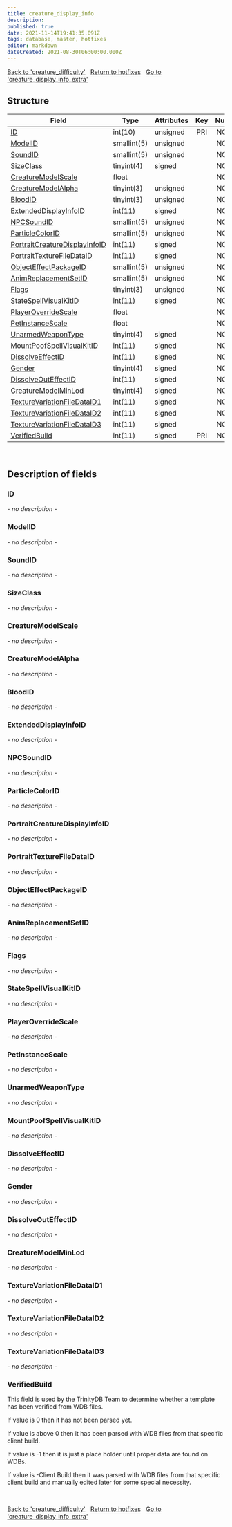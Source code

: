 ```yaml
---
title: creature_display_info
description: 
published: true
date: 2021-11-14T19:41:35.091Z
tags: database, master, hotfixes
editor: markdown
dateCreated: 2021-08-30T06:00:00.000Z
---
```


<a href="https://trinitycore.info/en/database/master/hotfixes/creature_difficulty" class="mt-5 v-btn v-btn--depressed v-btn--flat v-btn--outlined theme--light v-size--default darkblue--text text--lighten-3"><span class="v-btn__content"><i aria-hidden="true" class="v-icon notranslate v-icon--left mdi mdi-arrow-left theme--light"></i><span>Back to 'creature_difficulty'</span></span></a>&nbsp;&nbsp;&nbsp;<a href="https://trinitycore.info/en/database/master/hotfixes/home" class="mt-5 v-btn v-btn--depressed v-btn--flat v-btn--outlined theme--light v-size--default darkblue--text text--lighten-3"><span class="v-btn__content"><i aria-hidden="true" class="v-icon notranslate v-icon--left mdi mdi-home-outline theme--light"></i><span>Return to hotfixes</span></span></a>&nbsp;&nbsp;&nbsp;<a href="https://trinitycore.info/en/database/master/hotfixes/creature_display_info_extra" class="mt-5 v-btn v-btn--depressed v-btn--flat v-btn--outlined theme--light v-size--default darkblue--text text--lighten-3"><span class="v-btn__content"><span>Go to 'creature_display_info_extra'</span><i aria-hidden="true" class="v-icon notranslate v-icon--right mdi mdi-arrow-right theme--light"></i></span></a>

## Structure

| Field | Type | Attributes | Key | Null | Default | Extra | Comment |
| --- | --- | --- | :---: | :---: | --- | --- | --- |
| [ID](#id) | int(10) | unsigned | PRI | NO | 0 |  |  |
| [ModelID](#modelid) | smallint(5) | unsigned |  | NO | 0 |  |  |
| [SoundID](#soundid) | smallint(5) | unsigned |  | NO | 0 |  |  |
| [SizeClass](#sizeclass) | tinyint(4) | signed |  | NO | 0 |  |  |
| [CreatureModelScale](#creaturemodelscale) | float |  |  | NO | 0 |  |  |
| [CreatureModelAlpha](#creaturemodelalpha) | tinyint(3) | unsigned |  | NO | 0 |  |  |
| [BloodID](#bloodid) | tinyint(3) | unsigned |  | NO | 0 |  |  |
| [ExtendedDisplayInfoID](#extendeddisplayinfoid) | int(11) | signed |  | NO | 0 |  |  |
| [NPCSoundID](#npcsoundid) | smallint(5) | unsigned |  | NO | 0 |  |  |
| [ParticleColorID](#particlecolorid) | smallint(5) | unsigned |  | NO | 0 |  |  |
| [PortraitCreatureDisplayInfoID](#portraitcreaturedisplayinfoid) | int(11) | signed |  | NO | 0 |  |  |
| [PortraitTextureFileDataID](#portraittexturefiledataid) | int(11) | signed |  | NO | 0 |  |  |
| [ObjectEffectPackageID](#objecteffectpackageid) | smallint(5) | unsigned |  | NO | 0 |  |  |
| [AnimReplacementSetID](#animreplacementsetid) | smallint(5) | unsigned |  | NO | 0 |  |  |
| [Flags](#flags) | tinyint(3) | unsigned |  | NO | 0 |  |  |
| [StateSpellVisualKitID](#statespellvisualkitid) | int(11) | signed |  | NO | 0 |  |  |
| [PlayerOverrideScale](#playeroverridescale) | float |  |  | NO | 0 |  |  |
| [PetInstanceScale](#petinstancescale) | float |  |  | NO | 0 |  |  |
| [UnarmedWeaponType](#unarmedweapontype) | tinyint(4) | signed |  | NO | 0 |  |  |
| [MountPoofSpellVisualKitID](#mountpoofspellvisualkitid) | int(11) | signed |  | NO | 0 |  |  |
| [DissolveEffectID](#dissolveeffectid) | int(11) | signed |  | NO | 0 |  |  |
| [Gender](#gender) | tinyint(4) | signed |  | NO | 0 |  |  |
| [DissolveOutEffectID](#dissolveouteffectid) | int(11) | signed |  | NO | 0 |  |  |
| [CreatureModelMinLod](#creaturemodelminlod) | tinyint(4) | signed |  | NO | 0 |  |  |
| [TextureVariationFileDataID1](#texturevariationfiledataid1) | int(11) | signed |  | NO | 0 |  |  |
| [TextureVariationFileDataID2](#texturevariationfiledataid2) | int(11) | signed |  | NO | 0 |  |  |
| [TextureVariationFileDataID3](#texturevariationfiledataid3) | int(11) | signed |  | NO | 0 |  |  |
| [VerifiedBuild](#verifiedbuild) | int(11) | signed | PRI | NO | 0 |  |  |
&nbsp;
## Description of fields

### ID
*- no description -*
&nbsp;

### ModelID
*- no description -*
&nbsp;

### SoundID
*- no description -*
&nbsp;

### SizeClass
*- no description -*
&nbsp;

### CreatureModelScale
*- no description -*
&nbsp;

### CreatureModelAlpha
*- no description -*
&nbsp;

### BloodID
*- no description -*
&nbsp;

### ExtendedDisplayInfoID
*- no description -*
&nbsp;

### NPCSoundID
*- no description -*
&nbsp;

### ParticleColorID
*- no description -*
&nbsp;

### PortraitCreatureDisplayInfoID
*- no description -*
&nbsp;

### PortraitTextureFileDataID
*- no description -*
&nbsp;

### ObjectEffectPackageID
*- no description -*
&nbsp;

### AnimReplacementSetID
*- no description -*
&nbsp;

### Flags
*- no description -*
&nbsp;

### StateSpellVisualKitID
*- no description -*
&nbsp;

### PlayerOverrideScale
*- no description -*
&nbsp;

### PetInstanceScale
*- no description -*
&nbsp;

### UnarmedWeaponType
*- no description -*
&nbsp;

### MountPoofSpellVisualKitID
*- no description -*
&nbsp;

### DissolveEffectID
*- no description -*
&nbsp;

### Gender
*- no description -*
&nbsp;

### DissolveOutEffectID
*- no description -*
&nbsp;

### CreatureModelMinLod
*- no description -*
&nbsp;

### TextureVariationFileDataID1
*- no description -*
&nbsp;

### TextureVariationFileDataID2
*- no description -*
&nbsp;

### TextureVariationFileDataID3
*- no description -*
&nbsp;

### VerifiedBuild
This field is used by the TrinityDB Team to determine whether a template has been verified from WDB files.

If value is 0 then it has not been parsed yet.

If value is above 0 then it has been parsed with WDB files from that specific client build.

If value is -1 then it is just a place holder until proper data are found on WDBs.

If value is -Client Build then it was parsed with WDB files from that specific client build and manually edited later for some special necessity.

&nbsp;

<a href="https://trinitycore.info/en/database/master/hotfixes/creature_difficulty" class="mt-5 v-btn v-btn--depressed v-btn--flat v-btn--outlined theme--light v-size--default darkblue--text text--lighten-3"><span class="v-btn__content"><i aria-hidden="true" class="v-icon notranslate v-icon--left mdi mdi-arrow-left theme--light"></i><span>Back to 'creature_difficulty'</span></span></a>&nbsp;&nbsp;&nbsp;<a href="https://trinitycore.info/en/database/master/hotfixes/home" class="mt-5 v-btn v-btn--depressed v-btn--flat v-btn--outlined theme--light v-size--default darkblue--text text--lighten-3"><span class="v-btn__content"><i aria-hidden="true" class="v-icon notranslate v-icon--left mdi mdi-home-outline theme--light"></i><span>Return to hotfixes</span></span></a>&nbsp;&nbsp;&nbsp;<a href="https://trinitycore.info/en/database/master/hotfixes/creature_display_info_extra" class="mt-5 v-btn v-btn--depressed v-btn--flat v-btn--outlined theme--light v-size--default darkblue--text text--lighten-3"><span class="v-btn__content"><span>Go to 'creature_display_info_extra'</span><i aria-hidden="true" class="v-icon notranslate v-icon--right mdi mdi-arrow-right theme--light"></i></span></a>


